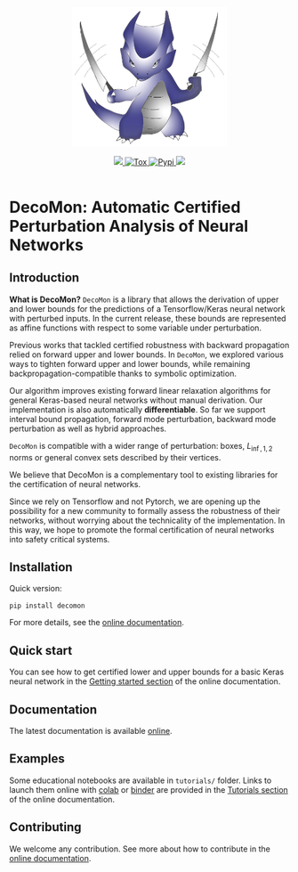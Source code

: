 <div align="center">
    <img src="https://raw.githubusercontent.com/airbus/decomon/main/docs/source/_static/banner.jpg" width="55%" alt="Decomon" align="center" />
</div>
<br>

<div align="center">
    <a href="#">
        <img src="https://img.shields.io/badge/Python-%E2%89%A53.7-efefef">
    </a>
    <a href="https://github.com/airbus/decomon/actions/workflows/python-tests.yml">
        <img alt="Tox" src="https://github.com/airbus/decomon/actions/workflows/python-tests.yml/badge.svg">
    </a>
     <a href="https://github.com/airbus/decomon/actions/workflows/python-publish.yml">
        <img alt="Pypi" src="https://github.com/airbus/decomon/actions/workflows/python-publish.yml/badge.svg">
    </a>
    <a href="#">
        <img src="https://img.shields.io/badge/License-MIT-efefef">
    </a>
</div>
<br>

# DecoMon: Automatic Certified Perturbation Analysis of Neural Networks

## Introduction

**What is DecoMon?** `DecoMon` is a library that allows the derivation of upper and lower bounds
for the predictions of a Tensorflow/Keras neural network with perturbed inputs.
In the current release, these bounds are represented as affine functions with respect to some variable under perturbation.

Previous works that tackled certified robustness with backward propagation relied on forward upper and lower bounds. In `DecoMon`,
we explored various ways to tighten forward upper and lower bounds, while remaining backpropagation-compatible
 thanks to symbolic optimization.

Our algorithm improves existing forward linear relaxation algorithms for general Keras-based neural networks
without manual derivation. Our implementation is also automatically **differentiable**.
So far we support interval bound propagation, forward mode perturbation, backward mode perturbation as well as hybrid approaches.

`DecoMon` is compatible with a wider range of perturbation: boxes, $L_{\inf, 1, 2}$ norms or general
convex sets described by their vertices.

We believe that DecoMon is a complementary tool to existing libraries for the certification of neural networks.

Since we rely on Tensorflow and not Pytorch, we are opening up the possibility for a new community
to formally assess the robustness of their networks, without worrying about the technicality of
the implementation. In this way, we hope to promote the formal certification of neural networks
into safety critical systems.


## Installation

Quick version:
```shell
pip install decomon
```
For more details, see the [online documentation](https://airbus.github.io/decomon/main/install).

## Quick start

You can see how to get certified lower and upper bounds for a basic Keras neural network in the
[Getting started section](https://airbus.github.io/decomon/main/getting_started) of the online documentation.


## Documentation

The latest documentation is available [online](https://airbus.github.io/decomon).

## Examples

Some educational notebooks are available in `tutorials/` folder.
Links to launch them online with [colab](https://colab.research.google.com/) or [binder](https://mybinder.org/) are provided in the
[Tutorials section](https://airbus.github.io/decomon/main/tutorials) of the online documentation.

## Contributing

We welcome any contribution. See more about how to contribute in the [online documentation](https://airbus.github.io/decomon/main/contribute).
